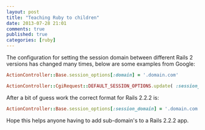 ```yaml
---
layout: post
title: "Teaching Ruby to children"
date: 2013-07-28 21:01
comments: true
published: true
categories: [ruby]
---
```


The configuration for setting the session domain between different Rails 2 versions has changed many times, below are some examples from Google:

<!--more-->

```ruby
ActionController::Base.session_options[:domain] = '.domain.com'

ActionController::CgiRequest::DEFAULT_SESSION_OPTIONS.update( :session_domain => '.domain.com')
```

After a bit of guess work the correct format for Rails 2.2.2 is:

```ruby
ActionController::Base.session_options[:session_domain] = '.domain.com'
```

Hope this helps anyone having to add sub-domain's to a Rails 2.2.2 app.
